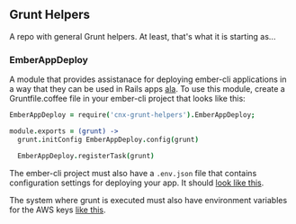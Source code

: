 ## Grunt Helpers

A repo with general Grunt helpers. At least, that's what it is starting as...

### EmberAppDeploy

A module that provides assistanace for deploying ember-cli applications in a way
that they can be used in Rails apps [ala](http://blog.abuiles.com/blog/2014/07/08/lightning-fast-deployments-with-rails/).
To use this module, create a Gruntfile.coffee file in your ember-cli project that looks like this:

```coffeescript
EmberAppDeploy = require('cnx-grunt-helpers').EmberAppDeploy;

module.exports = (grunt) ->
  grunt.initConfig EmberAppDeploy.config(grunt)

  EmberAppDeploy.registerTask(grunt)
```

The ember-cli project must also have a `.env.json` file that contains configuration settings for
deploying your app. It should [look like this](https://github.com/connexio-labs/cnx-grunt-helpers/blob/master/src/ember-app-deploy.coffee#L11).

The system where grunt is executed must also have environment variables for the AWS keys [like this](https://github.com/connexio-labs/cnx-grunt-helpers/blob/master/src/ember-app-deploy.coffee#L7).
